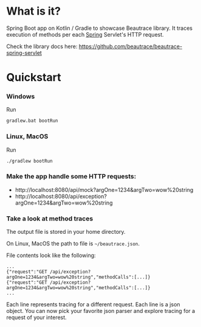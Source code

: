 # What is it?

Spring Boot app on Kotlin / Gradle to showcase Beautrace library. It traces execution of methods per each [Spring](https://spring.io/) Servlet's HTTP request.

Check the library docs here: https://github.com/beautrace/beautrace-spring-servlet

# Quickstart

### Windows

Run
```cmd
gradlew.bat bootRun
```

### Linux, MacOS

Run
```cmd
./gradlew bootRun
```

### Make the app handle some HTTP requests:

- http://localhost:8080/api/mock?argOne=1234&argTwo=wow%20string
- http://localhost:8080/api/exception?argOne=1234&argTwo=wow%20string

### Take a look at method traces

The output file is stored in your home directory.

On Linux, MacOS the path to file is `~/beautrace.json`.

File contents look like the following:
```jsonc
...
{"request":"GET /api/exception?argOne=1234&argTwo=wow%20string","methodCalls":[...]}
{"request":"GET /api/exception?argOne=1234&argTwo=wow%20string","methodCalls":[...]}
...
```

Each line represents tracing for a different request. Each line is a json object. You can now pick your favorite json parser
and explore tracing for a request of your interest.
